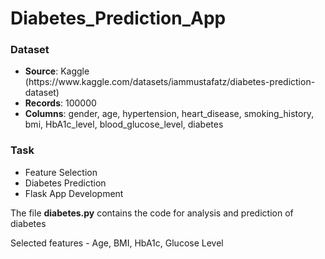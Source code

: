 # Diabetes_Prediction_App
<h3>Dataset</h3>
<ul>
  <li><b>Source</b>: Kaggle (https://www.kaggle.com/datasets/iammustafatz/diabetes-prediction-dataset)</li>
  <li><b>Records</b>: 100000</li>
  <li><b>Columns</b>: gender, age, hypertension, heart_disease, smoking_history, bmi, HbA1c_level, blood_glucose_level, diabetes</li>
</ul>
<h3>Task</h3>
<ul>
  <li>Feature Selection</li>
  <li>Diabetes Prediction</li>
  <li>Flask App Development</li>
</ul>
<p>The file <b>diabetes.py</b> contains the code for analysis and prediction of diabetes</p>
<p>Selected features - Age, BMI, HbA1c, Glucose Level</p>
